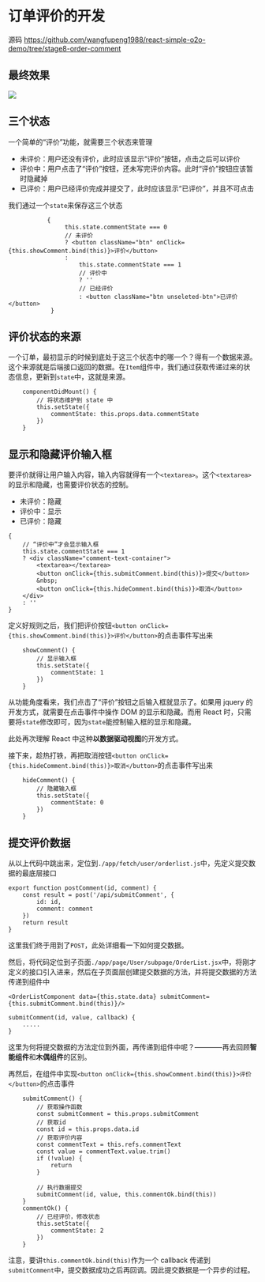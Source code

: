 # 订单评价的开发

源码 https://github.com/wangfupeng1988/react-simple-o2o-demo/tree/stage8-order-comment

## 最终效果

![](http://images2015.cnblogs.com/blog/138012/201701/138012-20170126173741831-976304841.png)

## 三个状态

一个简单的“评价”功能，就需要三个状态来管理

- 未评价：用户还没有评价，此时应该显示“评价”按钮，点击之后可以评价
- 评价中：用户点击了“评价”按钮，还未写完评价内容。此时“评价”按钮应该暂时隐藏掉
- 已评价：用户已经评价完成并提交了，此时应该显示“已评价”，并且不可点击

我们通过一个`state`来保存这三个状态

```
           {
                this.state.commentState === 0
                // 未评价
                ? <button className="btn" onClick={this.showComment.bind(this)}>评价</button>
                :
                    this.state.commentState === 1
                    // 评价中
                    ? ''
                    // 已经评价
                    : <button className="btn unseleted-btn">已评价</button>
            }
```

## 评价状态的来源

一个订单，最初显示的时候到底处于这三个状态中的哪一个？得有一个数据来源。这个来源就是后端接口返回的数据。在`Item`组件中，我们通过获取传递过来的状态信息，更新到`state`中，这就是来源。

```
    componentDidMount() {
        // 将状态维护到 state 中
        this.setState({
            commentState: this.props.data.commentState
        })
    }
```

## 显示和隐藏评价输入框

要评价就得让用户输入内容，输入内容就得有一个`<textarea>`。这个`<textarea>`的显示和隐藏，也需要评价状态的控制。

- 未评价：隐藏
- 评价中：显示
- 已评价：隐藏

```
{
    // “评价中”才会显示输入框
    this.state.commentState === 1
    ? <div className="comment-text-container">
        <textarea></textarea>
        <button onClick={this.submitComment.bind(this)}>提交</button>
        &nbsp;
        <button onClick={this.hideComment.bind(this)}>取消</button>
    </div>
    : ''
}
```

定义好规则之后，我们把评价按钮`<button onClick={this.showComment.bind(this)}>评价</button>`的点击事件写出来

```
    showComment() {
        // 显示输入框
        this.setState({
            commentState: 1
        })
    }
```

从功能角度看来，我们点击了“评价”按钮之后输入框就显示了。如果用 jquery 的开发方式，就需要在点击事件中操作 DOM 的显示和隐藏。而用 React 时，只需要将`state`修改即可，因为`state`能控制输入框的显示和隐藏。

此处再次理解 React 中这种**以数据驱动视图**的开发方式。

接下来，趁热打铁，再把取消按钮`<button onClick={this.hideComment.bind(this)}>取消</button>`的点击事件写出来

```
    hideComment() {
        // 隐藏输入框
        this.setState({
            commentState: 0
        })
    }
```

## 提交评价数据

从以上代码中跳出来，定位到`./app/fetch/user/orderlist.js`中，先定义提交数据的最底层接口

```
export function postComment(id, comment) {
    const result = post('/api/submitComment', {
        id: id,
        comment: comment
    })
    return result
}
```

这里我们终于用到了`POST`，此处详细看一下如何提交数据。

然后，将代码定位到子页面`./app/page/User/subpage/OrderList.jsx`中，将刚才定义的接口引入进来，然后在子页面层创建提交数据的方法，并将提交数据的方法传递到组件中


```
<OrderListComponent data={this.state.data} submitComment={this.submitComment.bind(this)}/>

submitComment(id, value, callback) {
    .....
}
```

这里为何将提交数据的方法定位到外面，再传递到组件中呢？————再去回顾**智能组件**和**木偶组件**的区别。

再然后，在组件中实现`<button onClick={this.showComment.bind(this)}>评价</button>`的点击事件

```
    submitComment() {
        // 获取操作函数
        const submitComment = this.props.submitComment
        // 获取id
        const id = this.props.data.id
        // 获取评价内容
        const commentText = this.refs.commentText
        const value = commentText.value.trim()
        if (!value) {
            return
        }

        // 执行数据提交
        submitComment(id, value, this.commentOk.bind(this))
    }
    commentOk() {
        // 已经评价，修改状态
        this.setState({
            commentState: 2
        })
    }
```

注意，要讲`this.commentOk.bind(this)`作为一个 callback 传递到 `submitComment`中，提交数据成功之后再回调。因此提交数据是一个异步的过程。

